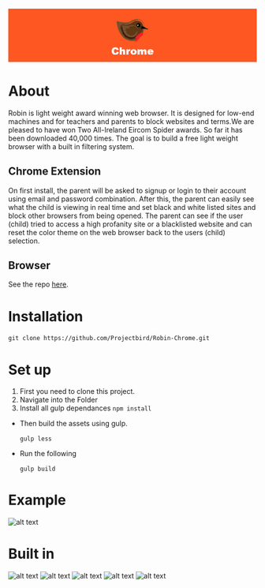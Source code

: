 ![alt text](assets/img/banner/readme.jpg "Robin-Chrome")

# About
Robin is light weight award winning web browser. It is designed for low-end machines and for teachers and parents to block websites and terms.We are pleased to have won Two All-Ireland Eircom Spider awards. So far it has been downloaded 40,000 times. The goal is to build a free light weight browser with a built in filtering system.

## Chrome Extension
On first install, the parent will be asked to signup or login to their account using email and password combination.
After this, the parent can easily see what the child is viewing in real time and set black and white listed sites and block other browsers from being opened.
The parent can see if the user (child) tried to access a high profanity site or a blacklisted website and can reset the color theme on the web browser back to the users (child) selection.

## Browser
See the repo [here](https://github.com/Projectbird/Robin).

# Installation
```
git clone https://github.com/Projectbird/Robin-Chrome.git
```

# Set up

1. First you need to clone this project.
2. Navigate into the Folder
3. Install all gulp dependances ```npm install```
- Then build the assets using gulp.

  ```
  gulp less
  ```

- Run the following

  ```
  gulp build
  ```

# Example
![alt text](http://www.projectbird.com/uploads/6/0/3/3/603320/7222865_orig.png "HTML5")


# Built in
![alt text](http://www.projectbird.com/uploads/6/0/3/3/603320/7878121_orig.png "HTML5") ![alt text](http://www.projectbird.com/uploads/6/0/3/3/603320/9471244.png "Css3") ![alt text](http://www.projectbird.com/uploads/6/0/3/3/603320/7948503_orig.png "Bootstrap") ![alt text](http://www.projectbird.com/uploads/6/0/3/3/603320/4019039.png "Javascript")   ![alt text](http://www.projectbird.com/uploads/6/0/3/3/603320/2258525.png "Node.js")
